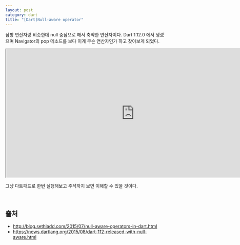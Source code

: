 ```yaml
---
layout: post
category: dart
title: "[Dart]Null-aware operator"
---
```


삼항 연산자랑 비슷한데 null 중점으로 해서 축약한 연산자이다. Dart 1.12.0 에서 생겼으며 Navigator의 pop 메소드를 보다 이게 무슨 연산자인가 하고 찾아보게 되었다.

<iframe src="https://dartpad.dartlang.org/embed-dart.html?id=7b27a17fcb2b6cfe79c5" width="800px" height="400px"></iframe>

그냥 다트패드로 한번 실행해보고 주석까지 보면 이해할 수 있을 것이다.

<br>

## 출처

* http://blog.sethladd.com/2015/07/null-aware-operators-in-dart.html
* https://news.dartlang.org/2015/08/dart-112-released-with-null-aware.html